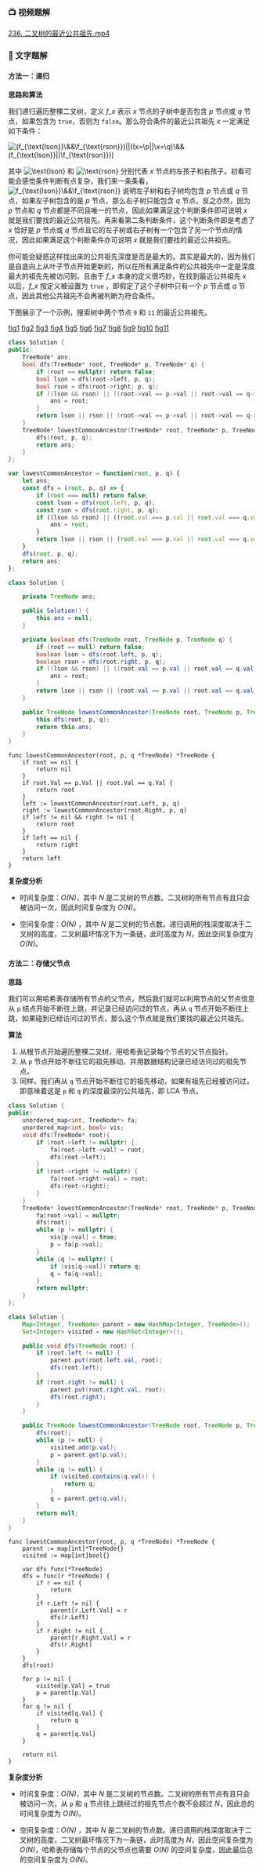 ### 📺 视频题解  
 [236. 二叉树的最近公共祖先.mp4](6258a388-b9c6-486c-9d92-c09571d373a9)

### 📖 文字题解
#### 方法一：递归

**思路和算法**

我们递归遍历整棵二叉树，定义 *f_x* 表示 *x* 节点的子树中是否包含 *p* 节点或 *q* 节点，如果包含为 `true`，否则为 `false`。那么符合条件的最近公共祖先 *x* 一定满足如下条件：

![(f_{\text{lson}}\\&\&\f_{\text{rson}})\||\((x\=\p\||\x\=\q)\\&\&\(f_{\text{lson}}\||\f_{\text{rson}})) ](./p____f_{text{lson}}_&&_f_{text{rson}}__||___x_=_p_||_x_=_q__&&__f_{text{lson}}_||_f_{text{rson}}____.png) 

其中 ![\text{lson} ](./p__text{lson}_.png)  和 ![\text{rson} ](./p__text{rson}_.png)  分别代表 *x* 节点的左孩子和右孩子。初看可能会感觉条件判断有点复杂，我们来一条条看，![f_{\text{lson}}\\&\&\f_{\text{rson}} ](./p__f_{text{lson}}_&&_f_{text{rson}}_.png)  说明左子树和右子树均包含 *p* 节点或 *q* 节点，如果左子树包含的是 *p* 节点，那么右子树只能包含 *q* 节点，反之亦然，因为 *p* 节点和 *q* 节点都是不同且唯一的节点，因此如果满足这个判断条件即可说明 *x* 就是我们要找的最近公共祖先。再来看第二条判断条件，这个判断条件即是考虑了 *x* 恰好是 *p* 节点或 *q* 节点且它的左子树或右子树有一个包含了另一个节点的情况，因此如果满足这个判断条件亦可说明 *x* 就是我们要找的最近公共祖先。

你可能会疑惑这样找出来的公共祖先深度是否是最大的。其实是最大的，因为我们是自底向上从叶子节点开始更新的，所以在所有满足条件的公共祖先中一定是深度最大的祖先先被访问到，且由于 *f_x* 本身的定义很巧妙，在找到最近公共祖先 *x* 以后，*f_x* 按定义被设置为 `true` ，即假定了这个子树中只有一个 *p* 节点或 *q* 节点，因此其他公共祖先不会再被判断为符合条件。

下图展示了一个示例，搜索树中两个节点 `9` 和 `11` 的最近公共祖先。

  [fig1](https://assets.leetcode-cn.com/solution-static/236/1.PNG)  [fig2](https://assets.leetcode-cn.com/solution-static/236/2.PNG)  [fig3](https://assets.leetcode-cn.com/solution-static/236/3.PNG)  [fig4](https://assets.leetcode-cn.com/solution-static/236/4.PNG)  [fig5](https://assets.leetcode-cn.com/solution-static/236/5.PNG)  [fig6](https://assets.leetcode-cn.com/solution-static/236/6.PNG)  [fig7](https://assets.leetcode-cn.com/solution-static/236/7.PNG)  [fig8](https://assets.leetcode-cn.com/solution-static/236/8.PNG)  [fig9](https://assets.leetcode-cn.com/solution-static/236/9.PNG)  [fig10](https://assets.leetcode-cn.com/solution-static/236/10.PNG)  [fig11](https://assets.leetcode-cn.com/solution-static/236/11.PNG) 

```C++ [sol1-C++]
class Solution {
public:
    TreeNode* ans;
    bool dfs(TreeNode* root, TreeNode* p, TreeNode* q) {
        if (root == nullptr) return false;
        bool lson = dfs(root->left, p, q);
        bool rson = dfs(root->right, p, q);
        if ((lson && rson) || ((root->val == p->val || root->val == q->val) && (lson || rson))) {
            ans = root;
        } 
        return lson || rson || (root->val == p->val || root->val == q->val);
    }
    TreeNode* lowestCommonAncestor(TreeNode* root, TreeNode* p, TreeNode* q) {
        dfs(root, p, q);
        return ans;
    }
};
```

```JavaScript [sol1-JavaScript]
var lowestCommonAncestor = function(root, p, q) {
    let ans;
    const dfs = (root, p, q) => {
        if (root === null) return false;
        const lson = dfs(root.left, p, q);
        const rson = dfs(root.right, p, q);
        if ((lson && rson) || ((root.val === p.val || root.val === q.val) && (lson || rson))) {
            ans = root;
        } 
        return lson || rson || (root.val === p.val || root.val === q.val);
    }
    dfs(root, p, q);
    return ans;
};
```

```Java [sol1-Java]
class Solution {

    private TreeNode ans;

    public Solution() {
        this.ans = null;
    }

    private boolean dfs(TreeNode root, TreeNode p, TreeNode q) {
        if (root == null) return false;
        boolean lson = dfs(root.left, p, q);
        boolean rson = dfs(root.right, p, q);
        if ((lson && rson) || ((root.val == p.val || root.val == q.val) && (lson || rson))) {
            ans = root;
        } 
        return lson || rson || (root.val == p.val || root.val == q.val);
    }

    public TreeNode lowestCommonAncestor(TreeNode root, TreeNode p, TreeNode q) {
        this.dfs(root, p, q);
        return this.ans;
    }
}
```

```golang [sol1-Golang]
func lowestCommonAncestor(root, p, q *TreeNode) *TreeNode {
    if root == nil {
        return nil
    }
    if root.Val == p.Val || root.Val == q.Val {
        return root
    }
    left := lowestCommonAncestor(root.Left, p, q)
    right := lowestCommonAncestor(root.Right, p, q)
    if left != nil && right != nil {
        return root
    }
    if left == nil {
        return right
    }
    return left
}
```

**复杂度分析**

* 时间复杂度：*O(N)*，其中 *N* 是二叉树的节点数。二叉树的所有节点有且只会被访问一次，因此时间复杂度为 *O(N)*。

* 空间复杂度：*O(N)* ，其中 *N* 是二叉树的节点数。递归调用的栈深度取决于二叉树的高度，二叉树最坏情况下为一条链，此时高度为 *N*，因此空间复杂度为 *O(N)*。

#### 方法二：存储父节点

**思路**

我们可以用哈希表存储所有节点的父节点，然后我们就可以利用节点的父节点信息从 `p` 结点开始不断往上跳，并记录已经访问过的节点，再从 `q` 节点开始不断往上跳，如果碰到已经访问过的节点，那么这个节点就是我们要找的最近公共祖先。

**算法**

1. 从根节点开始遍历整棵二叉树，用哈希表记录每个节点的父节点指针。
2. 从 `p` 节点开始不断往它的祖先移动，并用数据结构记录已经访问过的祖先节点。
3. 同样，我们再从 `q` 节点开始不断往它的祖先移动，如果有祖先已经被访问过，即意味着这是 `p` 和 `q` 的深度最深的公共祖先，即 LCA 节点。

```C++ [sol2-C++]
class Solution {
public:
    unordered_map<int, TreeNode*> fa;
    unordered_map<int, bool> vis;
    void dfs(TreeNode* root){
        if (root->left != nullptr) {
            fa[root->left->val] = root;
            dfs(root->left);
        }
        if (root->right != nullptr) {
            fa[root->right->val] = root;
            dfs(root->right);
        }
    }
    TreeNode* lowestCommonAncestor(TreeNode* root, TreeNode* p, TreeNode* q) {
        fa[root->val] = nullptr;
        dfs(root);
        while (p != nullptr) {
            vis[p->val] = true;
            p = fa[p->val];
        }
        while (q != nullptr) {
            if (vis[q->val]) return q;
            q = fa[q->val];
        }
        return nullptr;
    }
};
```

```Java [sol2-Java]
class Solution {
    Map<Integer, TreeNode> parent = new HashMap<Integer, TreeNode>();
    Set<Integer> visited = new HashSet<Integer>();

    public void dfs(TreeNode root) {
        if (root.left != null) {
            parent.put(root.left.val, root);
            dfs(root.left);
        }
        if (root.right != null) {
            parent.put(root.right.val, root);
            dfs(root.right);
        }
    }

    public TreeNode lowestCommonAncestor(TreeNode root, TreeNode p, TreeNode q) {
        dfs(root);
        while (p != null) {
            visited.add(p.val);
            p = parent.get(p.val);
        }
        while (q != null) {
            if (visited.contains(q.val)) {
                return q;
            }
            q = parent.get(q.val);
        }
        return null;
    }
}
```

```golang [sol2-Golang]
func lowestCommonAncestor(root, p, q *TreeNode) *TreeNode {
    parent := map[int]*TreeNode{}
    visited := map[int]bool{}

    var dfs func(*TreeNode)
    dfs = func(r *TreeNode) {
        if r == nil {
            return
        }
        if r.Left != nil {
            parent[r.Left.Val] = r
            dfs(r.Left)
        }
        if r.Right != nil {
            parent[r.Right.Val] = r
            dfs(r.Right)
        }
    }
    dfs(root)

    for p != nil {
        visited[p.Val] = true
        p = parent[p.Val]
    }
    for q != nil {
        if visited[q.Val] {
            return q
        }
        q = parent[q.Val]
    }

    return nil
}
```

**复杂度分析**

* 时间复杂度：*O(N)*，其中 *N* 是二叉树的节点数。二叉树的所有节点有且只会被访问一次，从 `p` 和 `q` 节点往上跳经过的祖先节点个数不会超过 *N*，因此总的时间复杂度为 *O(N)*。

* 空间复杂度：*O(N)* ，其中 *N* 是二叉树的节点数。递归调用的栈深度取决于二叉树的高度，二叉树最坏情况下为一条链，此时高度为 *N*，因此空间复杂度为 *O(N)*，哈希表存储每个节点的父节点也需要 *O(N)* 的空间复杂度，因此最后总的空间复杂度为 *O(N)*。